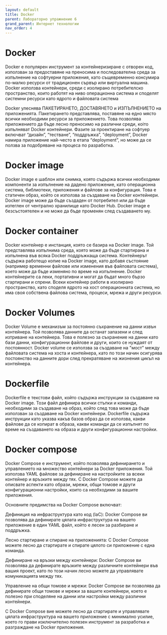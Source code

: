 ```yaml
---
layout: default
title: Docker
parent: Лабораторно упражнение 6
grand_parent: Интернет технологии
nav_order: 4
---
```


# Docker

Docker е популярен инструмент за контейнеризиране с отворен код, използван за предоставяне на преносима и последователна среда за изпълнение на софтуерни приложения, като същевременно консумира по-малко ресурси от традиционен сървър или виртуална машина. Docker използва контейнери, среди с изолирано потребителско пространство, които работят на ниво операционна система и споделят системни ресурси като ядрото и файловата система

Docker улеснява ПАКЕТИРАНЕТО, ДОСТАВЯНЕТО и ИЗПЪЛНЕНИЕТО на приложенията. Пакетирането представлява, поставяне на едно място всички необходими ресурси за приложението. Това позволява приложението да бъде лесно преносимо на различни среди, коiто изпълняват Docker контейнери. Фазите за проектиране на софтуер включват “дизайн”, “тестване”, “поддръжка”, “deployment”, Docker намира приложение най-често в етапа “deployment”, но може да се ползва за подобряване на процеса по разработка.

# Docker image

 Docker image е шаблон или снимка, която съдържа всички необходими компоненти за изпълнение на дадено приложение, като операционна система, библиотеки, приложения и файлове за конфигурация. Това е статичен образ, който се използва за създаване на Docker контейнери. Docker image може да бъде създаден от потребител или да бъде изтеглен от чентрално хранилище като Docker Hub. Docker image е безсъстоятелен и не може да бъде променян след създаването му.

# Docker container

Docker контейнер е инстанция, която се базира на Docker image. Той представлява изпълнима среда, която може да бъде стартирана и изпълнена във всяка Docker поддръжкаща система. Контейнерът съдържа работещо копие на Docker image, като добавя състояние (например временни файлове или изменения във файловата система), което може да бъде изменяно по време на изпълнение. Docker контейнерите са леки, портативни и могат да бъдат много бързо стартирани и спрени. Всеки контейнер работи в изолирано пространство, като споделя ядрото на хост операционната система, но има своя собствена файлова система, процеси, мрежа и други ресурси.

# Docker Volumes

Docker Volume е механизъм за постоянно съхранение на данни извън контейнера. Той позволява данните да останат запазени и след изтриване на контейнера. Това е полезно за съхранение на данни като бази данни, конфигурационни файлове и други, които се нуждаят от постоянност. Docker volume се използва за създаване на "мост" между файловата система на хоста и контейнера, като по този начин осигурява постоянство на данните дори след прекратяване на жизнения цикъл на контейнера.

# Dockerfile

Dockerfile е текстови файл, който съдържа инструкции за създаване на Docker image. Този файл дефинира всички стъпки и команди, необходими за създаване на образ, който след това може да бъде използван за създаване на Docker контейнери. Dockerfile съдържа инструкции като указва какъв базов образ да се използва, какви файлове да се копират в образа, какви команди да се изпълнят по време на създаването на образа и други конфигурационни настройки.

# Docker compose

Docker Compose е инструмент, който позволява дефинирането и управлението на множество контейнери за Docker приложения. Той използва YAML файлове за дефиниране на настройките за всеки контейнер и връзките между тях. С Docker Compose можете да описвате аспекти като образи, мрежи, общи томове и други конфигурационни настройки, които са необходими за вашите приложения.

Основните предимства на Docker Compose включват:

Дефиниция на инфраструктура като код (IaC): Docker Compose ви позволява да дефинирате цялата инфраструктура на вашето приложение в един YAML файл, който е лесен за разбиране и поддръжка.

Лесно стартиране и спиране на приложенията: С Docker Compose можете лесно да стартирате и спирате цялото си приложение с една команда.

Дефиниране на връзки между контейнери: Docker Compose ви позволява да дефинирате връзките между различните контейнери във вашия проект, като по този начин лесно можете да управлявате комуникацията между тях.

Управление на общи томове и мрежи: Docker Compose ви позволява да дефинирате общи томове и мрежи за вашите контейнери, което е полезно при споделяне на данни или настройки между различни контейнери.

С Docker Compose вие можете лесно да стартирате и управлявате цялата инфраструктура на вашето приложение с минимално усилие, което го прави изключително полезен инструмент за разработка и разграждане на Docker приложения.
